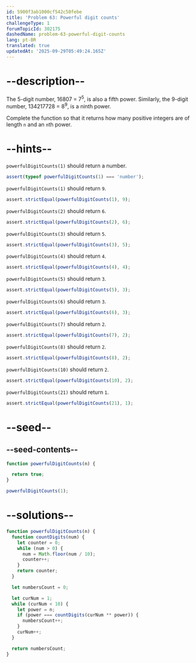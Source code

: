 ```yaml
---
id: 5900f3ab1000cf542c50febe
title: 'Problem 63: Powerful digit counts'
challengeType: 1
forumTopicId: 302175
dashedName: problem-63-powerful-digit-counts
lang: pt-BR
translated: true
updatedAt: '2025-09-29T05:49:24.165Z'
---
```


# --description--

The 5-digit number, 16807 = 7<sup>5</sup>, is also a fifth power. Similarly, the 9-digit number, 134217728 = 8<sup>9</sup>, is a ninth power.

Complete the function so that it returns how many positive integers are of length `n` and an `n`th power.

# --hints--

`powerfulDigitCounts(1)` should return a number.

```js
assert(typeof powerfulDigitCounts(1) === 'number');
```

`powerfulDigitCounts(1)` should return `9`.

```js
assert.strictEqual(powerfulDigitCounts(1), 9);
```

`powerfulDigitCounts(2)` should return `6`.

```js
assert.strictEqual(powerfulDigitCounts(2), 6);
```

`powerfulDigitCounts(3)` should return `5`.

```js
assert.strictEqual(powerfulDigitCounts(3), 5);
```

`powerfulDigitCounts(4)` should return `4`.

```js
assert.strictEqual(powerfulDigitCounts(4), 4);
```

`powerfulDigitCounts(5)` should return `3`.

```js
assert.strictEqual(powerfulDigitCounts(5), 3);
```

`powerfulDigitCounts(6)` should return `3`.

```js
assert.strictEqual(powerfulDigitCounts(6), 3);
```

`powerfulDigitCounts(7)` should return `2`.

```js
assert.strictEqual(powerfulDigitCounts(7), 2);
```

`powerfulDigitCounts(8)` should return `2`.

```js
assert.strictEqual(powerfulDigitCounts(8), 2);
```

`powerfulDigitCounts(10)` should return `2`.

```js
assert.strictEqual(powerfulDigitCounts(10), 2);
```

`powerfulDigitCounts(21)` should return `1`.

```js
assert.strictEqual(powerfulDigitCounts(21), 1);
```

# --seed--

## --seed-contents--

```js
function powerfulDigitCounts(n) {

  return true;
}

powerfulDigitCounts(1);
```

# --solutions--

```js
function powerfulDigitCounts(n) {
  function countDigits(num) {
    let counter = 0;
    while (num > 0) {
      num = Math.floor(num / 10);
      counter++;
    }
    return counter;
  }

  let numbersCount = 0;

  let curNum = 1;
  while (curNum < 10) {
    let power = n;
    if (power === countDigits(curNum ** power)) {
      numbersCount++;
    }
    curNum++;
  }

  return numbersCount;
}
```

